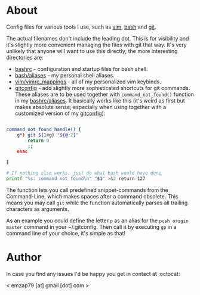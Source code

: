 # About

Config files for various tools I use, such as
[vim](http://www.vim.com/),
[bash](http://tiswww.case.edu/php/chet/bash/bashtop.html) and
[git](http://git-scm.com/).

The actual filenames don't include the leading dot. This is for
visibility and it's slightly more convenient managing the files with git
that way. It's very unlikely that anyone will want to use this directly;
the more interesting directories are:

* [bashrc](bashrc) - configuration and startup files for bash shell.
* [bash/aliases](bash/aliases) - my personal shell aliases.
* [vim/vimrc_mappings](vim/vimrc_mappings) - all of my personalized vim
  keybinds.
* [gitconfig](gitconfig) - add slightly more sophisticated shortcuts for
  git commands. These aliases are to be used together with
`command_not_found()` function in my [bashrc/aliases](bash/aliases). It
basically works like this (it's weird as first but makes absolute sense,
especially when using together with a customized version of my
[gitconfig](gitconfig)):

```sh

command_not_found_handle() {
    g*) git ${1#g} "${@:2}"
        return 0
        ;;
    esac

}

# If nothing else works, just do what bash would have done
printf "%s: command not found\n" "$1" >&2 return 127

```

The function lets you call predefined snippet-commands from the
Command-Line, which makes spaces after a command obsolete. This means
you may call `git` while the function automatically parses all trailing
characters as arguments.

As an example you could define the letter `p` as an alias for the `push
origin master` command in your ~/.gitconfig. Then call it by executing
`gp` in a command line of your choice, it's simple as that!

# Author
 In case you find any issues I'd be happy you get in contact at
:octocat:

< emzap79 [at] gmail [dot] com >
